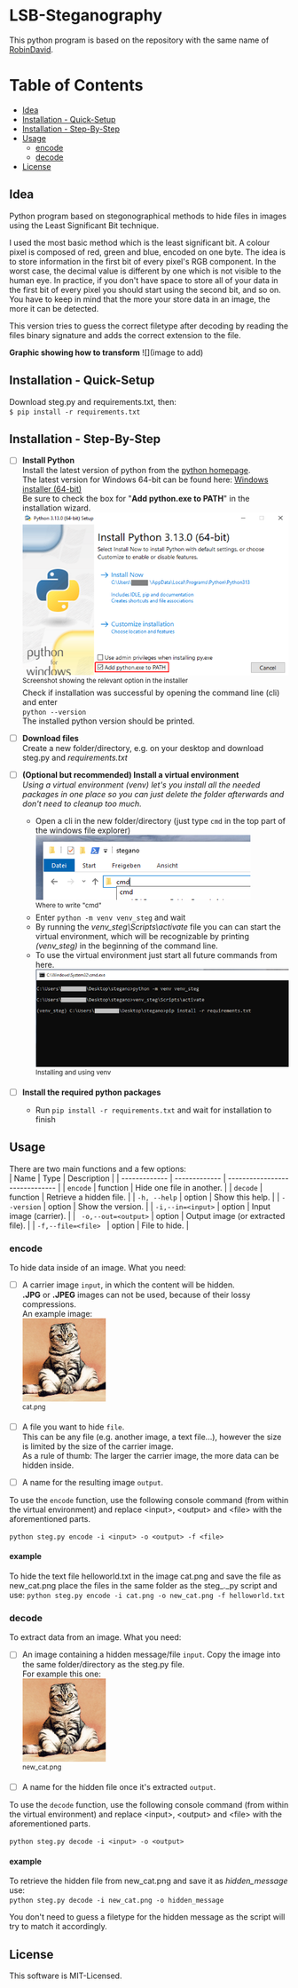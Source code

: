﻿# LSB-Steganography
This python program is based on the repository with the same name of [RobinDavid](https://github.com/RobinDavid/LSB-Steganography/blob/master/README.md#lsb-steganography).

# Table of Contents
- [Idea](#idea)
- [Installation - Quick-Setup](#installation---quick-setup)
- [Installation - Step-By-Step](#installation---step-by-step)
- [Usage](#usage)
  * [encode](#encode)
  * [decode](#decode)
- [License](#license)

## Idea
Python program based on stegonographical methods to hide files in images using the Least Significant Bit technique.

I used the most basic method which is the least significant bit. A colour pixel is composed of red, green and blue, encoded on one byte. The idea is to store information in the first bit of every pixel's RGB component. In the worst case, the decimal value is different by one which is not visible to the human eye. In practice, if you don't have space to store all of your data in the first bit of every pixel you should start using the second bit, and so on. You have to keep in mind that the more your store data in an image, the more it can be detected.

This version tries to guess the correct filetype after decoding by reading the files binary signature and adds the correct extension to the file.

**Graphic showing how to transform**
![](image to add)

## Installation - Quick-Setup

Download steg.py and requirements.txt, then:  
`$ pip install -r requirements.txt`


## Installation - Step-By-Step
- [ ] **Install Python**  
Install the latest version of python from the [python homepage](https://www.python.org/downloads/).  
The latest version for Windows 64-bit can be found here: [Windows installer (64-bit)](https://www.python.org/ftp/python/3.13.0/python-3.13.0-amd64.exe)  
Be sure to check the box for "**Add python.exe to PATH**" in the installation wizard.
![](https://github.com/Yeltsa-Kcir/stegano_files/blob/main/md_images/AddToPath.PNG)  
<sup>Screenshot showing the relevant option in the installer</sup>  
Check if installation was successful by opening the command line (cli) and enter  
 `python --version`  
The installed python version should be printed.  
- [ ] **Download files**  
Create a new folder/directory, e.g. on your desktop and download steg.py and _requirements.txt_

- [ ] **(Optional but recommended) Install a virtual environment**  
*Using a virtual environment (venv) let's you install all the needed packages in one place so you can just delete the folder afterwards and don't need to cleanup too much.*
	- Open a cli in the new folder/directory (just type `cmd` in the top part of the windows file explorer)   
![](https://github.com/Yeltsa-Kcir/stegano_files/blob/main/md_images/CmdAtTop.PNG)  
<sup>Where to write "cmd"</sup>  
	- Enter `python -m venv venv_steg` and wait  
	- By running the _venv_steg\Scripts\activate_ file you can can start the virtual environment, which will be recognizable by printing _(venv_steg)_ in the beginning of the command line.  
 	- To use the virtual environment just start all future commands from here.
![](https://github.com/Yeltsa-Kcir/stegano_files/blob/main/md_images/Venv.PNG)  
<sup>Installing and using venv</sup>  
- [ ] **Install the required python packages**  
	-  Run `pip install -r requirements.txt` and wait for installation to finish

## Usage

There are two main functions and a few options:  
| Name | Type | Description                    |
| ------------- | ------------- | ------------------------------ |
| `encode`      | function | Hide one file in another.       |
| `decode`   | function | Retrieve a hidden file.       |
| `-h, --help`   | option | Show this help.       |
| `--version`   | option | Show the version.       |
| `-i,--in=<input>`   | option | Input image (carrier).       |
| ` -o,--out=<output>`   | option | Output image (or extracted file).       |
| `-f,--file=<file> `   | option |  File to hide.       |


### encode

To hide data inside of an image. What you need:  
- [ ] A carrier image `input`, in which the content will be hidden.  
      **.JPG** or **.JPEG** images can not be used, because of their lossy compressions.  
      An example image:  
![](https://github.com/Yeltsa-Kcir/stegano_files/blob/main/md_images/cat.png)  
<sup>cat.png</sup>  
- [ ] A file you want to hide `file`.  
      This can be any file (e.g. another image, a text file...), however the size is limited by the size of the carrier image.  
      As a rule of thumb: The larger the carrier image, the more data can be hidden inside.

- [ ] A name for the resulting image `output`.

To use the `encode` function, use the following console command (from within the virtual environment) and replace \<input\>, \<output\> and \<file\> with the aforementioned parts. 

`python steg.py encode -i <input> -o <output> -f <file>`
#### example
To hide the text file helloworld.txt in the image cat.png and save the file as new_cat.png place the files in the same folder as the steg_._py script and use: 
`python steg.py encode -i cat.png -o new_cat.png -f helloworld.txt`    

### decode
To extract data from an image. What you need:  
- [ ] An image containing a hidden message/file `input`. Copy the image into the same folder/directory as the steg.py file.   
      For example this one:  
![](https://github.com/Yeltsa-Kcir/stegano_files/blob/main/md_images/new_cat.png)  
<sup>new_cat.png</sup>  


- [ ] A name for the hidden file once it's extracted `output`. 

To use the `decode` function, use the following console command (from within the virtual environment) and replace \<input\>, \<output\> and \<file\> with the aforementioned parts. 

`python steg.py decode -i <input> -o <output>`
#### example
To retrieve the hidden file from new_cat.png and save it as _hidden_message_ use:  
`python steg.py decode -i new_cat.png -o hidden_message`  

You don't need to guess a filetype for the hidden message as the script will try to match it accordingly. 

## License

[](https://github.com/RobinDavid/LSB-Steganography/blob/master/README.md#license)

This software is MIT-Licensed.
